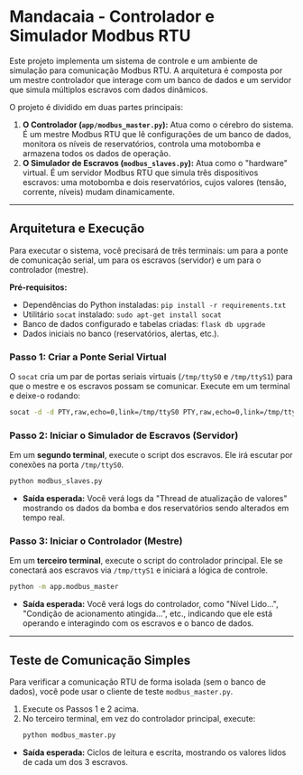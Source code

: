 # Mandacaia - Controlador e Simulador Modbus RTU

Este projeto implementa um sistema de controle e um ambiente de simulação para comunicação Modbus RTU. A arquitetura é composta por um mestre controlador que interage com um banco de dados e um servidor que simula múltiplos escravos com dados dinâmicos.

O projeto é dividido em duas partes principais:

1.  **O Controlador (`app/modbus_master.py`):** Atua como o cérebro do sistema. É um mestre Modbus RTU que lê configurações de um banco de dados, monitora os níveis de reservatórios, controla uma motobomba e armazena todos os dados de operação.
2.  **O Simulador de Escravos (`modbus_slaves.py`):** Atua como o "hardware" virtual. É um servidor Modbus RTU que simula três dispositivos escravos: uma motobomba e dois reservatórios, cujos valores (tensão, corrente, níveis) mudam dinamicamente.

---

## Arquitetura e Execução

Para executar o sistema, você precisará de três terminais: um para a ponte de comunicação serial, um para os escravos (servidor) e um para o controlador (mestre).

**Pré-requisitos:**
*   Dependências do Python instaladas: `pip install -r requirements.txt`
*   Utilitário `socat` instalado: `sudo apt-get install socat`
*   Banco de dados configurado e tabelas criadas: `flask db upgrade`
*   Dados iniciais no banco (reservatórios, alertas, etc.).

### Passo 1: Criar a Ponte Serial Virtual

O `socat` cria um par de portas seriais virtuais (`/tmp/ttyS0` e `/tmp/ttyS1`) para que o mestre e os escravos possam se comunicar. Execute em um terminal e deixe-o rodando:

```bash
socat -d -d PTY,raw,echo=0,link=/tmp/ttyS0 PTY,raw,echo=0,link=/tmp/ttyS1
```

### Passo 2: Iniciar o Simulador de Escravos (Servidor)

Em um **segundo terminal**, execute o script dos escravos. Ele irá escutar por conexões na porta `/tmp/ttyS0`.

```bash
python modbus_slaves.py
```
*   **Saída esperada:** Você verá logs da "Thread de atualização de valores" mostrando os dados da bomba e dos reservatórios sendo alterados em tempo real.

### Passo 3: Iniciar o Controlador (Mestre)

Em um **terceiro terminal**, execute o script do controlador principal. Ele se conectará aos escravos via `/tmp/ttyS1` e iniciará a lógica de controle.

```bash
python -m app.modbus_master
```
*   **Saída esperada:** Você verá logs do controlador, como "Nível Lido...", "Condição de acionamento atingida...", etc., indicando que ele está operando e interagindo com os escravos e o banco de dados.

---

## Teste de Comunicação Simples

Para verificar a comunicação RTU de forma isolada (sem o banco de dados), você pode usar o cliente de teste `modbus_master.py`.

1.  Execute os Passos 1 e 2 acima.
2.  No terceiro terminal, em vez do controlador principal, execute:
    ```bash
    python modbus_master.py
    ```
*   **Saída esperada:** Ciclos de leitura e escrita, mostrando os valores lidos de cada um dos 3 escravos.